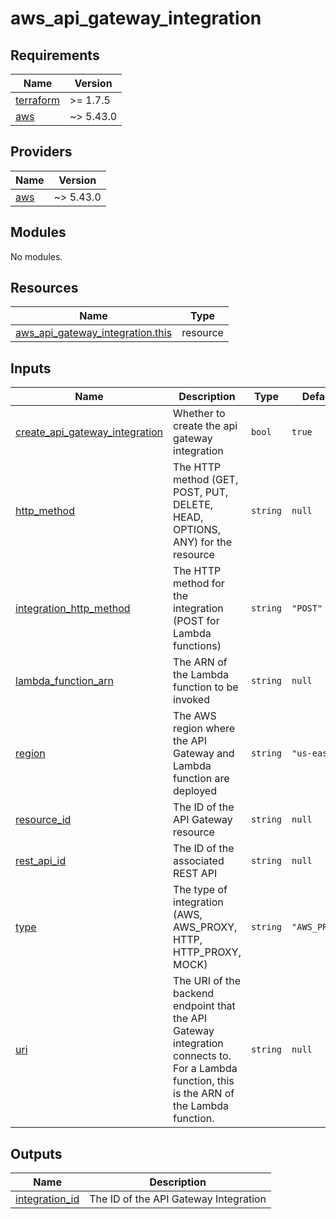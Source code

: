 # aws_api_gateway_integration

<!-- BEGINNING OF PRE-COMMIT-TERRAFORM DOCS HOOK -->
## Requirements

| Name | Version |
|------|---------|
| <a name="requirement_terraform"></a> [terraform](#requirement\_terraform) | >= 1.7.5 |
| <a name="requirement_aws"></a> [aws](#requirement\_aws) | ~> 5.43.0 |

## Providers

| Name | Version |
|------|---------|
| <a name="provider_aws"></a> [aws](#provider\_aws) | ~> 5.43.0 |

## Modules

No modules.

## Resources

| Name | Type |
|------|------|
| [aws_api_gateway_integration.this](https://registry.terraform.io/providers/hashicorp/aws/latest/docs/resources/api_gateway_integration) | resource |

## Inputs

| Name | Description | Type | Default | Required |
|------|-------------|------|---------|:--------:|
| <a name="input_create_api_gateway_integration"></a> [create\_api\_gateway\_integration](#input\_create\_api\_gateway\_integration) | Whether to create the api gateway integration | `bool` | `true` | no |
| <a name="input_http_method"></a> [http\_method](#input\_http\_method) | The HTTP method (GET, POST, PUT, DELETE, HEAD, OPTIONS, ANY) for the resource | `string` | `null` | no |
| <a name="input_integration_http_method"></a> [integration\_http\_method](#input\_integration\_http\_method) | The HTTP method for the integration (POST for Lambda functions) | `string` | `"POST"` | no |
| <a name="input_lambda_function_arn"></a> [lambda\_function\_arn](#input\_lambda\_function\_arn) | The ARN of the Lambda function to be invoked | `string` | `null` | no |
| <a name="input_region"></a> [region](#input\_region) | The AWS region where the API Gateway and Lambda function are deployed | `string` | `"us-east-1"` | no |
| <a name="input_resource_id"></a> [resource\_id](#input\_resource\_id) | The ID of the API Gateway resource | `string` | `null` | no |
| <a name="input_rest_api_id"></a> [rest\_api\_id](#input\_rest\_api\_id) | The ID of the associated REST API | `string` | `null` | no |
| <a name="input_type"></a> [type](#input\_type) | The type of integration (AWS, AWS\_PROXY, HTTP, HTTP\_PROXY, MOCK) | `string` | `"AWS_PROXY"` | no |
| <a name="input_uri"></a> [uri](#input\_uri) | The URI of the backend endpoint that the API Gateway integration connects to. For a Lambda function, this is the ARN of the Lambda function. | `string` | `null` | no |

## Outputs

| Name | Description |
|------|-------------|
| <a name="output_integration_id"></a> [integration\_id](#output\_integration\_id) | The ID of the API Gateway Integration |
<!-- END OF PRE-COMMIT-TERRAFORM DOCS HOOK -->
